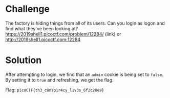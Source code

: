# Challenge
The factory is hiding things from all of its users. Can you login as logon and find what they've been looking at? https://2019shell1.picoctf.com/problem/12284/ (link) or http://2019shell1.picoctf.com:12284

# Solution
After attempting to login, we find that an `admin` cookie is being set to `false`. By setting it to `true` and refreshing, we get the flag.

Flag: `picoCTF{th3_c0nsp1r4cy_l1v3s_6f2c20e9}`